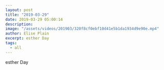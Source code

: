 ```yaml
---
layout: post
title: "2019-03-29"
date: 2019-03-29 05:00:14
description: 
image: "/assets/videos/201903/320f8cf0ebf10d41e5b1da1934d9e90e.mp4"
author: Elise Plain
excerpt: esther Day
tags: 
  - all
---
```


esther Day
<p></p>
